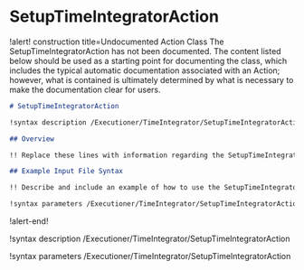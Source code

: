 # SetupTimeIntegratorAction

!alert! construction title=Undocumented Action Class
The SetupTimeIntegratorAction has not been documented. The content listed below should be used as a starting point for
documenting the class, which includes the typical automatic documentation associated with an Action;
however, what is contained is ultimately determined by what is necessary to make the documentation
clear for users.

```markdown
# SetupTimeIntegratorAction

!syntax description /Executioner/TimeIntegrator/SetupTimeIntegratorAction

## Overview

!! Replace these lines with information regarding the SetupTimeIntegratorAction action.

## Example Input File Syntax

!! Describe and include an example of how to use the SetupTimeIntegratorAction action.

!syntax parameters /Executioner/TimeIntegrator/SetupTimeIntegratorAction
```
!alert-end!

!syntax description /Executioner/TimeIntegrator/SetupTimeIntegratorAction

!syntax parameters /Executioner/TimeIntegrator/SetupTimeIntegratorAction
